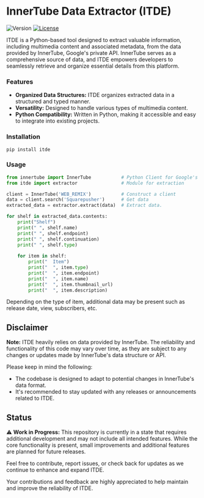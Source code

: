 # InnerTube Data Extractor (ITDE)
![Version](https://img.shields.io/badge/version-1.2.8-blue)
[![License](https://img.shields.io/badge/License-MIT-blue.svg)](https://en.wikipedia.org/wiki/MIT_License)


ITDE is a Python-based tool designed to extract valuable information, including multimedia content and associated metadata, from the data provided by InnerTube, Google's private API. 
InnerTube serves as a comprehensive source of data, and ITDE empowers developers to seamlessly retrieve and organize essential details from this platform.

### Features

- **Organized Data Structures:**  ITDE organizes extracted data in a structured and typed manner.
- **Versatility:** Designed to handle various types of multimedia content.
- **Python Compatibility:** Written in Python, making it accessible and easy to integrate into existing projects.

### Installation
```shell
pip install itde
```


### Usage
```python
from innertube import InnerTube           # Python Client for Google's Private InnerTube API
from itde import extractor                # Module for extraction

client = InnerTube('WEB_REMIX')           # Construct a client
data = client.search('Squarepusher')      # Get data
extracted_data = extractor.extract(data)  # Extract data.

for shelf in extracted_data.contents:
    print("Shelf")
    print(" ", shelf.name)
    print(" ", shelf.endpoint)
    print(" ", shelf.continuation)
    print(" ", shelf.type)
    
    for item in shelf:
        print("  Item")
        print("  ", item.type)
        print("  ", item.endpoint)
        print("  ", item.name)
        print("  ", item.thumbnail_url)
        print("  ", item.description)  
```

Depending on the type of item, additional data may be present such as release date, view, subscribers, etc.

## Disclaimer

**Note:** ITDE heavily relies on data provided by InnerTube. The reliability and functionality of this code may vary over time, as they are subject to any changes or updates made by InnerTube's data structure or API.

Please keep in mind the following:

- The codebase is designed to adapt to potential changes in InnerTube's data format.
- It's recommended to stay updated with any releases or announcements related to ITDE.

## Status

⚠️ **Work in Progress:** This repository is currently in a state that requires additional development and may not include all intended features. While the core functionality is present, small improvements and additional features are planned for future releases.

Feel free to contribute, report issues, or check back for updates as we continue to enhance and expand ITDE.

Your contributions and feedback are highly appreciated to help maintain and improve the reliability of ITDE.
